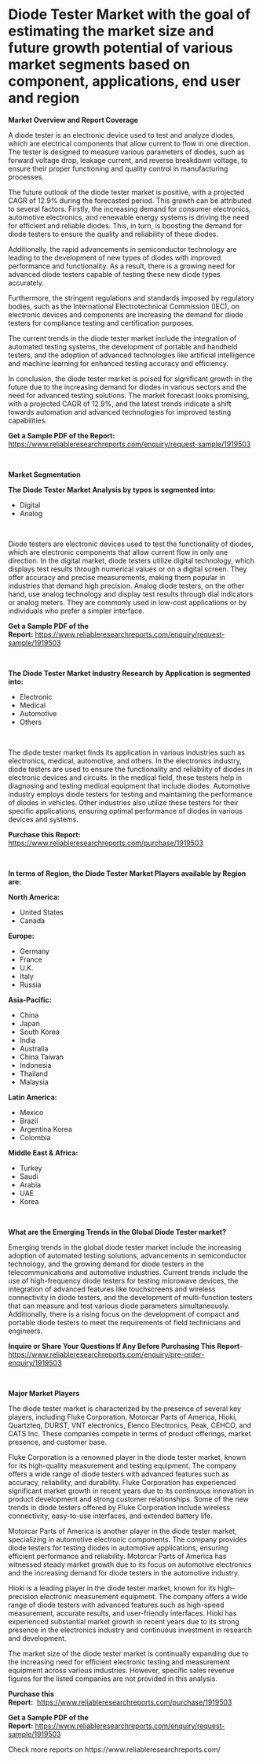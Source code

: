 <p><h1>Diode Tester Market with the goal of estimating the market size and future growth potential of various market segments based on component, applications, end user and region</h1></p><p><strong>Market Overview and Report Coverage</strong></p>
<p><p>A diode tester is an electronic device used to test and analyze diodes, which are electrical components that allow current to flow in one direction. The tester is designed to measure various parameters of diodes, such as forward voltage drop, leakage current, and reverse breakdown voltage, to ensure their proper functioning and quality control in manufacturing processes.</p><p>The future outlook of the diode tester market is positive, with a projected CAGR of 12.9% during the forecasted period. This growth can be attributed to several factors. Firstly, the increasing demand for consumer electronics, automotive electronics, and renewable energy systems is driving the need for efficient and reliable diodes. This, in turn, is boosting the demand for diode testers to ensure the quality and reliability of these diodes.</p><p>Additionally, the rapid advancements in semiconductor technology are leading to the development of new types of diodes with improved performance and functionality. As a result, there is a growing need for advanced diode testers capable of testing these new diode types accurately.</p><p>Furthermore, the stringent regulations and standards imposed by regulatory bodies, such as the International Electrotechnical Commission (IEC), on electronic devices and components are increasing the demand for diode testers for compliance testing and certification purposes.</p><p>The current trends in the diode tester market include the integration of automated testing systems, the development of portable and handheld testers, and the adoption of advanced technologies like artificial intelligence and machine learning for enhanced testing accuracy and efficiency.</p><p>In conclusion, the diode tester market is poised for significant growth in the future due to the increasing demand for diodes in various sectors and the need for advanced testing solutions. The market forecast looks promising, with a projected CAGR of 12.9%, and the latest trends indicate a shift towards automation and advanced technologies for improved testing capabilities.</p></p>
<p><strong>Get a Sample PDF of the Report:</strong> <a href="https://www.reliableresearchreports.com/enquiry/request-sample/1919503">https://www.reliableresearchreports.com/enquiry/request-sample/1919503</a></p>
<p>&nbsp;</p>
<p><strong>Market Segmentation</strong></p>
<p><strong>The Diode Tester Market Analysis by types is segmented into:</strong></p>
<p><ul><li>Digital</li><li>Analog</li></ul></p>
<p>&nbsp;</p>
<p><p>Diode testers are electronic devices used to test the functionality of diodes, which are electronic components that allow current flow in only one direction. In the digital market, diode testers utilize digital technology, which displays test results through numerical values or on a digital screen. They offer accuracy and precise measurements, making them popular in industries that demand high precision. Analog diode testers, on the other hand, use analog technology and display test results through dial indicators or analog meters. They are commonly used in low-cost applications or by individuals who prefer a simpler interface.</p></p>
<p><strong>Get a Sample PDF of the Report:</strong>&nbsp;<a href="https://www.reliableresearchreports.com/enquiry/request-sample/1919503">https://www.reliableresearchreports.com/enquiry/request-sample/1919503</a></p>
<p>&nbsp;</p>
<p><strong>The Diode Tester Market Industry Research by Application is segmented into:</strong></p>
<p><ul><li>Electronic</li><li>Medical</li><li>Automotive</li><li>Others</li></ul></p>
<p>&nbsp;</p>
<p><p>The diode tester market finds its application in various industries such as electronics, medical, automotive, and others. In the electronics industry, diode testers are used to ensure the functionality and reliability of diodes in electronic devices and circuits. In the medical field, these testers help in diagnosing and testing medical equipment that include diodes. Automotive industry employs diode testers for testing and maintaining the performance of diodes in vehicles. Other industries also utilize these testers for their specific applications, ensuring optimal performance of diodes in various devices and systems.</p></p>
<p><strong>Purchase this Report:</strong>&nbsp; <a href="https://www.reliableresearchreports.com/purchase/1919503">https://www.reliableresearchreports.com/purchase/1919503</a></p>
<p>&nbsp;</p>
<p><strong>In terms of Region, the Diode Tester Market Players available by Region are:</strong></p>
<p>
    <p> <strong> North America: </strong>
        <ul>
            <li>United States</li>
            <li>Canada</li>
        </ul>
        </p> 
    <p> <strong> Europe: </strong>
        <ul>
            <li>Germany</li>
            <li>France</li>
            <li>U.K.</li>
            <li>Italy</li>
            <li>Russia</li>
        </ul>
        </p> 
    <p> <strong> Asia-Pacific: </strong>
        <ul>
            <li>China</li>
            <li>Japan</li>
            <li>South Korea</li>
            <li>India</li>
            <li>Australia</li>
            <li>China Taiwan</li>
            <li>Indonesia</li>
            <li>Thailand</li>
            <li>Malaysia</li>
        </ul>
        </p> 
    <p> <strong> Latin America: </strong>
        <ul>
            <li>Mexico</li>
            <li>Brazil</li>
            <li>Argentina Korea</li>
            <li>Colombia</li>
        </ul>
        </p> 
    <p> <strong> Middle East & Africa: </strong>
        <ul>
            <li>Turkey</li>
            <li>Saudi</li>
            <li>Arabia</li>
            <li>UAE</li>
            <li>Korea</li>
        </ul>
    </p>
    </p>
<p>&nbsp;</p>
<p><strong>What are the Emerging Trends in the Global Diode Tester market?</strong></p>
<p><p>Emerging trends in the global diode tester market include the increasing adoption of automated testing solutions, advancements in semiconductor technology, and the growing demand for diode testers in the telecommunications and automotive industries. Current trends include the use of high-frequency diode testers for testing microwave devices, the integration of advanced features like touchscreens and wireless connectivity in diode testers, and the development of multi-function testers that can measure and test various diode parameters simultaneously. Additionally, there is a rising focus on the development of compact and portable diode testers to meet the requirements of field technicians and engineers.</p></p>
<p><strong>Inquire or Share Your Questions If Any Before Purchasing This Report</strong>- <a href="https://www.reliableresearchreports.com/enquiry/pre-order-enquiry/1919503">https://www.reliableresearchreports.com/enquiry/pre-order-enquiry/1919503</a></p>
<p>&nbsp;</p>
<p><strong>Major Market Players</strong></p>
<p><p>The diode tester market is characterized by the presence of several key players, including Fluke Corporation, Motorcar Parts of America, Hioki, Quartzteq, DURST, VNT electronics, Elenco Electronics, Peak, CEHCO, and CATS Inc. These companies compete in terms of product offerings, market presence, and customer base. </p><p>Fluke Corporation is a renowned player in the diode tester market, known for its high-quality measurement and testing equipment. The company offers a wide range of diode testers with advanced features such as accuracy, reliability, and durability. Fluke Corporation has experienced significant market growth in recent years due to its continuous innovation in product development and strong customer relationships. Some of the new trends in diode testers offered by Fluke Corporation include wireless connectivity, easy-to-use interfaces, and extended battery life.</p><p>Motorcar Parts of America is another player in the diode tester market, specializing in automotive electronic components. The company provides diode testers for testing diodes in automotive applications, ensuring efficient performance and reliability. Motorcar Parts of America has witnessed steady market growth due to its focus on automotive electronics and the increasing demand for diode testers in the automotive industry.</p><p>Hioki is a leading player in the diode tester market, known for its high-precision electronic measurement equipment. The company offers a wide range of diode testers with advanced features such as high-speed measurement, accurate results, and user-friendly interfaces. Hioki has experienced substantial market growth in recent years due to its strong presence in the electronics industry and continuous investment in research and development.</p><p>The market size of the diode tester market is continually expanding due to the increasing need for efficient electronic testing and measurement equipment across various industries. However, specific sales revenue figures for the listed companies are not provided in this analysis.</p></p>
<p><strong>Purchase this Report:</strong>&nbsp;&nbsp;<a href="https://www.reliableresearchreports.com/purchase/1919503">https://www.reliableresearchreports.com/purchase/1919503</a></p>
<p></p>
<p><strong>Get a Sample PDF of the Report:</strong>&nbsp;<a href="https://www.reliableresearchreports.com/enquiry/request-sample/1919503">https://www.reliableresearchreports.com/enquiry/request-sample/1919503</a></p>
<p>Check more reports on https://www.reliableresearchreports.com/</p>